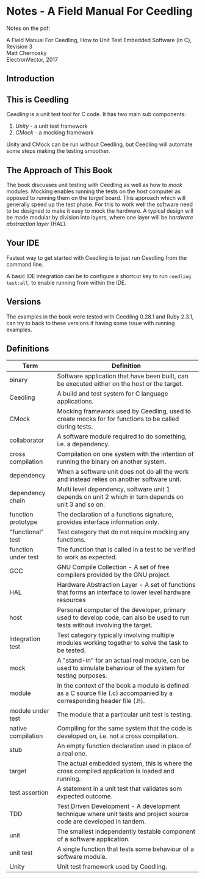 # Notes - A Field Manual For Ceedling

Notes on the pdf:

A Field Manual For Ceedling, How to Unit Test Embedded Software (in C), Revision 3  
Matt Chernosky  
ElectronVector, 2017  

## Introduction

## This is Ceedling

*Ceedling* is a unit test tool for C code. It has two main sub components:

1. *Unity* - a unit test framework
2. *CMock* - a mocking framework

Unity and CMock can be run without Ceedling, but Ceedling will automate some steps making the testing smoother.

## The Approach of This Book

The book discusses unit testing with Ceedling as well as how to *mock* modules. Mocking enables running the tests on the *host* computer as opposed to running them on the *target* board. This approach which will generally speed up the test phase. For this to work well the software need to be designed to make it easy to mock the hardware. A typical design will be made modular by division into layers, where one layer will be *hardware abstraction layer* (HAL).

## Your IDE

Fastest way to get started with Ceedling is to just run Ceedling from the command line.

A basic IDE integration can be to configure a shortcut key to run `ceedling test:all`, to enable running from within the IDE.

## Versions

The examples in the book were tested with Ceedling 0.28.1 and Ruby 2.3.1, can try to back to these versions if having some issue with running examples.

## Definitions

| Term | Definition |
| --- | --- |
| binary | Software application that have been built, can be executed either on the host or the target. |
| Ceedling | A build and test system for C language applications. |
| CMock | Mocking framework used by Ceedling, used to create mocks for for functions to be called during tests. |
| collaborator | A software module required to do something, i.e. a dependency. |
| cross compilation | Compilation on one system with the intention of running the binary on another system. |
| dependency | When a software unit does not do all the work and instead relies on another software unit. |
| dependency chain | Multi level dependency, software unit 1 depends on unit 2 which in turn depends on unit 3 and so on. |
| function prototype | The declaration of a functions signature, provides interface information only. |
| "functional" test | Test category that do not require mocking any functions. |
| function under test | The function that is called in a test to be verified to work as expected. |
| GCC | GNU Compile Collection - A set of free compilers provided by the GNU project. |
| HAL | Hardware Abstraction Layer - A set of functions that forms an interface to lower level hardware resources |
| host | Personal computer of the developer, primary used to develop code, can also be used to run tests without involving the target. |
| integration test | Test category typically involving multiple modules working together to solve the task to be tested. |
| mock | A "stand-in" for an actual real module, can be used to simulate behaviour of the system for testing purposes. |
| module | In the context of the book a module is defined as a C source file (.c) accompanied by a corresponding header file (.h). |
| module under test | The module that a particular unit test is testing. |
| native compilation | Compiling for the same system that the code is developed on, i.e. not a cross compilation. |
| stub | An empty function declaration used in place of a real one. |
| target | The actual embedded system, this is where the cross compiled application is loaded and running. |
| test assertion | A statement in a unit test that validates som expected outcome. |
| TDD | Test Driven Development - A development technique where unit tests and project source code are developed in tandem. |
| unit | The smallest independently testable component of a software application. |
| unit test | A single function that tests some behaviour of a software module. |
| Unity | Unit test framework used by Ceedling. |
